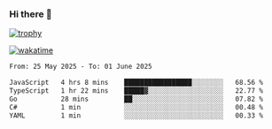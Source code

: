 ### Hi there 👋

[![trophy](https://github-profile-trophy.vercel.app/?username=cxnky&theme=dracula)](https://github.com/ryo-ma/github-profile-trophy)

[![wakatime](https://wakatime.com/badge/user/1c39c599-5497-41b9-a5be-2c4676e7fd23.svg)](https://wakatime.com/@1c39c599-5497-41b9-a5be-2c4676e7fd23)
<!--START_SECTION:waka-->

```txt
From: 25 May 2025 - To: 01 June 2025

JavaScript   4 hrs 8 mins    █████████████████░░░░░░░░   68.56 %
TypeScript   1 hr 22 mins    █████▓░░░░░░░░░░░░░░░░░░░   22.77 %
Go           28 mins         ██░░░░░░░░░░░░░░░░░░░░░░░   07.82 %
C#           1 min           ░░░░░░░░░░░░░░░░░░░░░░░░░   00.48 %
YAML         1 min           ░░░░░░░░░░░░░░░░░░░░░░░░░   00.33 %
```

<!--END_SECTION:waka-->
